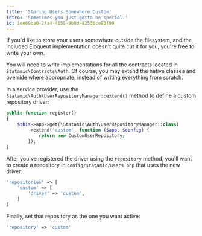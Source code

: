 ```yaml
---
title: 'Storing Users Somewhere Custom'
intro: 'Sometimes you just gotta be special.'
id: 1ee69ba0-2fa4-4155-9b8d-82536ce95f99
---
```

If you'd like to store your users somewhere outside the filesystem, and the included Eloquent implementation doesn't quite cut it for you,
you're free to write your own.

You will need to write implementations for all the contracts located in `Statamic\Contracts\Auth`. Of course, you may extend the native classes and override where appropriate, instead of writing everything from scratch.

In a service provider, use the `Statamic\Auth\UserRepositoryManager::extend()` method to define a custom repository driver:

``` php
public function register()
{
    $this->app->get(\Statamic\Auth\UserRepositoryManager::class)
        ->extend('custom', function ($app, $config) {
            return new CustomUserRepository;
        });
}
```

After you've registered the driver using the `repository` method, you'll want to create a repository in `config/statamic/users.php` that uses the new driver:

``` php
'repositories' => [
    'custom' => [
        'driver' => 'custom',
    ]
]
```

Finally, set that repository as the one you want active:

``` php
'repository' => 'custom'
```
